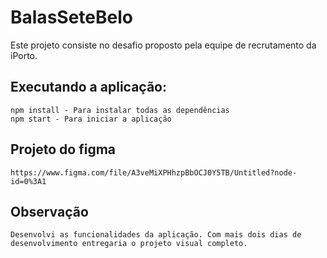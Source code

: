 # BalasSeteBelo

Este projeto consiste no desafio proposto pela equipe de recrutamento da iPorto.

## Executando a aplicação:
```
npm install - Para instalar todas as dependências
npm start - Para iniciar a aplicação

```
## Projeto do figma
```
https://www.figma.com/file/A3veMiXPHhzpBbOCJ0Y5TB/Untitled?node-id=0%3A1

```
## Observação
```
Desenvolvi as funcionalidades da aplicação. Com mais dois dias de desenvolvimento entregaria o projeto visual completo.

```